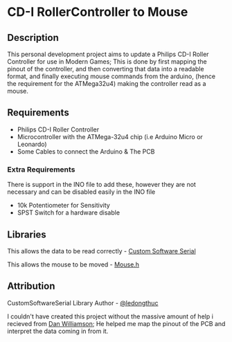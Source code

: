 # CD-I RollerController to Mouse

## Description
This personal development project aims to update a Philips CD-I Roller Controller for use in Modern Games;
This is done by first mapping the pinout of the controller, and then converting that data into a readable format, and finally executing mouse commands from the arduino, (hence the requirement for the ATMega32u4) making the controller read as a mouse.

## Requirements
* Philips CD-I Roller Controller
* Microcontroller with the ATMega-32u4 chip (i.e Arduino Micro or Leonardo)
* Some Cables to connect the Arduino & The PCB

### Extra Requirements
There is support in the INO file to add these, however they are not necessary and can be disabled easily in the INO file
* 10k Potentiometer for Sensitivity
* SPST Switch for a hardware disable


## Libraries
This allows the data to be read correctly - [Custom Software Serial](https://github.com/ledongthuc/CustomSoftwareSerial)

This allows the mouse to be moved - [Mouse.h](https://downloads.arduino.cc/libraries/github.com/arduino-libraries/Mouse-1.0.1.zip)

## Attribution
CustomSoftwareSerial Library Author - [@ledongthuc](https://github.com/ledongthuc)

I couldn't have created this project without the massive amount of help i recieved from [Dan Williamson](https://uk.linkedin.com/in/daniel-williamson-engineer); He helped me map the pinout of the PCB and interpret the data coming in from it. 
